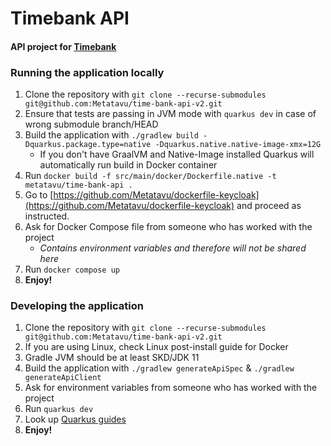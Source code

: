 # Timebank API

#### API project for [Timebank](https://github.com/metatavu/time-bank-ui)

### Running the application locally

1. Clone the repository with `git clone --recurse-submodules git@github.com:Metatavu/time-bank-api-v2.git`
2. Ensure that tests are passing in JVM mode with `quarkus dev` in case of wrong submodule branch/HEAD
3. Build the application with `./gradlew build -Dquarkus.package.type=native -Dquarkus.native.native-image-xmx=12G`
   - If you don't have GraalVM and Native-Image installed Quarkus will automatically run build in Docker container
4. Run `docker build -f src/main/docker/Dockerfile.native -t metatavu/time-bank-api .`
5. Go to [https://github.com/Metatavu/dockerfile-keycloak](https://github.com/Metatavu/dockerfile-keycloak)
    and proceed as instructed.
6. Ask for Docker Compose file from someone who has worked with the project
   - *Contains environment variables and therefore will not be shared here*
7. Run `docker compose up`
8. **Enjoy!**

### Developing the application

1. Clone the repository with `git clone --recurse-submodules git@github.com:Metatavu/time-bank-api-v2.git`
2. If you are using Linux, check Linux post-install guide for Docker
3. Gradle JVM should be at least SKD/JDK 11
4. Build the application with `./gradlew generateApiSpec` & `./gradlew generateApiClient`
5. Ask for environment variables from someone who has worked with the project
6. Run `quarkus dev`
7. Look up [Quarkus guides](https://quarkus.io/guides/)
8. **Enjoy!**
